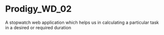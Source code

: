 # Prodigy_WD_02
A stopwatch web application which helps us in calculating a particular task in a desired or required duration
